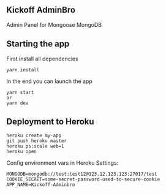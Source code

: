 ## Kickoff AdminBro

Admin Panel for Mongoose MongoDB

## Starting the app

First install all dependencies

```
yarn install
```

In the end you can launch the app

```
yarn start
or
yarn dev
```

## Deployment to Heroku

```
heroku create my-app
git push heroku master
heroku ps:scale web=1
heroku open
```

Config environment vars in Heroku Settings:

```
MONGODB=mongodb://test:test12@123.12.123.123:27017/test
COOKIE_SECRET=some-secret-password-used-to-secure-cookie
APP_NAME=Kickoff-Adminbro
```
